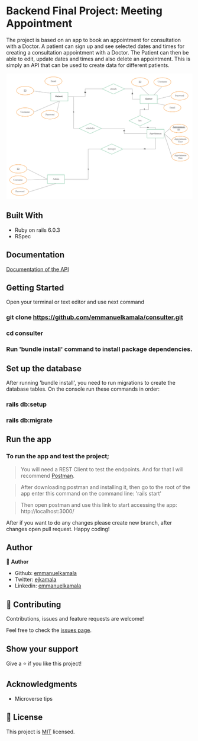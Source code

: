 # Backend Final Project: Meeting Appointment

The project is based on an app to book an appointment for consultation with a Doctor. A patient can sign up and see selected dates and times for creating a consultation appointment with a Doctor. The Patient can then be able to edit, update dates and times and also delete an appointment. This is simply an API that can be used to create data for different patients.

![screenshot](./docs/ERD.png)


## Built With

- Ruby on rails 6.0.3
- RSpec

## Documentation

[Documentation of the API](https://documenter.getpostman.com/view/12161529/TVCiTRdm#d8e3a480-62ea-4c81-972b-b3569fb0dbf4/)


## Getting Started

Open your terminal or text editor and use next command

### git clone https://github.com/emmanuelkamala/consulter.git

### cd consulter

### Run 'bundle install' command to install package dependencies.

## Set up the database
After running 'bundle install', you need to run migrations to create the database tables. On the console run these commands in order:

### rails db:setup

### rails db:migrate


## Run the app

### To run the app and test the project; 
> You will need a REST Client to test the endpoints. And for that I will recommend [Postman](https://postman.com/).

> After downloading postman and installing it, then go to the root of the app enter this command on the command line:
'rails start'

> Then open postman and use this link to start accessing the app:
http://localhost:3000/

After if you want to do any changes please create new branch, after changes open pull request.
Happy coding! 



## Author


👤 **Author**

- Github: [emmanuelkamala](https://github.com/emmanuelkamala)
- Twitter: [ejkamala](https://twitter.com/ejkamala)
- Linkedin: [emmanuelkamala](https://linkedin.com/in/emmanuelkamala)

## 🤝 Contributing

Contributions, issues and feature requests are welcome!

Feel free to check the [issues page](issues/).

## Show your support

Give a ⭐️ if you like this project!

## Acknowledgments

- Microverse tips

## 📝 License

This project is [MIT](lic.url) licensed.
